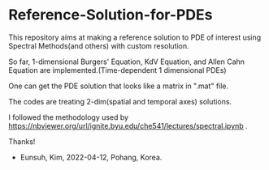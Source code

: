 # Reference-Solution-for-PDEs
This repository aims at making a reference solution to PDE of interest using Spectral Methods(and others) with custom resolution.

So far, 1-dimensional Burgers' Equation, KdV Equation, and Allen Cahn Equation are implemented.(Time-dependent 1 dimensional PDEs)

One can get the PDE solution that looks like a matrix in ".mat" file. 

The codes are treating 2-dim(spatial and temporal axes) solutions.

I followed the methodology used by https://nbviewer.org/url/ignite.byu.edu/che541/lectures/spectral.ipynb .

Thanks!

- Eunsuh, Kim, 2022-04-12, Pohang, Korea.
